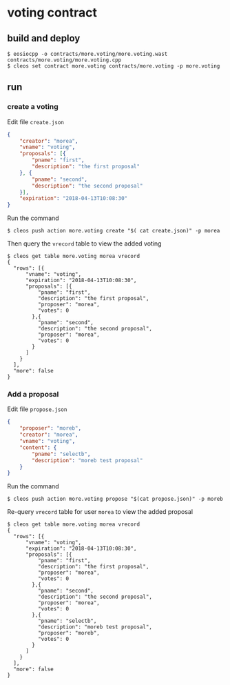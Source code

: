 # voting contract
## build and deploy
```shell
$ eosiocpp -o contracts/more.voting/more.voting.wast contracts/more.voting/more.voting.cpp
$ cleos set contract more.voting contracts/more.voting -p more.voting
```
## run
### create a voting

Edit file `create.json`

```json
{
    "creator": "morea",
    "vname": "voting",
    "proposals": [{
        "pname": "first",
        "description": "the first proposal"
    }, {
        "pname": "second",
        "description": "the second proposal"
    }],
    "expiration": "2018-04-13T10:08:30"
}
```

Run the command

```shell
$ cleos push action more.voting create "$( cat create.json)" -p morea
```
Then query the `vrecord` table to view the added voting

```shell
$ cleos get table more.voting morea vrecord
{
  "rows": [{
      "vname": "voting",
      "expiration": "2018-04-13T10:08:30",
      "proposals": [{
          "pname": "first",
          "description": "the first proposal",
          "proposer": "morea",
          "votes": 0
        },{
          "pname": "second",
          "description": "the second proposal",
          "proposer": "morea",
          "votes": 0
        }
      ]
    }
  ],
  "more": false
}
```

### Add a proposal

Edit file `propose.json`

```json
{
    "proposer": "moreb",
    "creator": "morea",
    "vname": "voting",
    "content": {
        "pname": "selectb",
        "description": "moreb test proposal"
    }
}
```

Run the command

```shell
$ cleos push action more.voting propose "$(cat propose.json)" -p moreb
```

Re-query `vrecord` table for user `morea` to view the added proposal

```shell
$ cleos get table more.voting morea vrecord
{
  "rows": [{
      "vname": "voting",
      "expiration": "2018-04-13T10:08:30",
      "proposals": [{
          "pname": "first",
          "description": "the first proposal",
          "proposer": "morea",
          "votes": 0
        },{
          "pname": "second",
          "description": "the second proposal",
          "proposer": "morea",
          "votes": 0
        },{
          "pname": "selectb",
          "description": "moreb test proposal",
          "proposer": "moreb",
          "votes": 0
        }
      ]
    }
  ],
  "more": false
}
```

